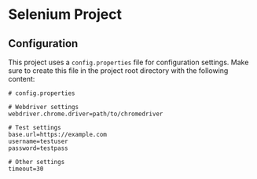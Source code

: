 # Selenium Project

## Configuration

This project uses a `config.properties` file for configuration settings. Make sure to create this file in the project root directory with the following content:

```properties
# config.properties

# Webdriver settings
webdriver.chrome.driver=path/to/chromedriver

# Test settings
base.url=https://example.com
username=testuser
password=testpass

# Other settings
timeout=30
